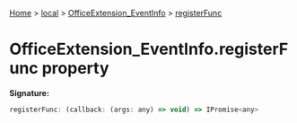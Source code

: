 [Home](./index) &gt; [local](local.md) &gt; [OfficeExtension\_EventInfo](local.officeextension_eventinfo.md) &gt; [registerFunc](local.officeextension_eventinfo.registerfunc.md)

# OfficeExtension\_EventInfo.registerFunc property


**Signature:**
```javascript
registerFunc: (callback: (args: any) => void) => IPromise<any>
```
